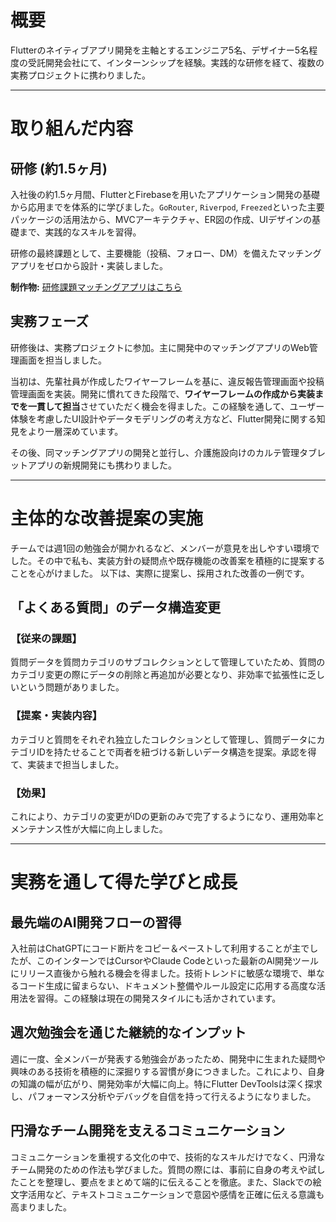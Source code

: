 # 概要

Flutterのネイティブアプリ開発を主軸とするエンジニア5名、デザイナー5名程度の受託開発会社にて、インターンシップを経験。実践的な研修を経て、複数の実務プロジェクトに携わりました。

---
# 取り組んだ内容

## 研修 (約1.5ヶ月)

入社後の約1.5ヶ月間、FlutterとFirebaseを用いたアプリケーション開発の基礎から応用までを体系的に学びました。`GoRouter`, `Riverpod`, `Freezed`といった主要パッケージの活用法から、MVCアーキテクチャ、ER図の作成、UIデザインの基礎まで、実践的なスキルを習得。

研修の最終課題として、主要機能（投稿、フォロー、DM）を備えたマッチングアプリをゼロから設計・実装しました。

**制作物:** [研修課題マッチングアプリはこちら](https://github.com/HayashidaReo/training_matting_app)

## 実務フェーズ

研修後は、実務プロジェクトに参加。主に開発中のマッチングアプリのWeb管理画面を担当しました。

当初は、先輩社員が作成したワイヤーフレームを基に、違反報告管理画面や投稿管理画面を実装。開発に慣れてきた段階で、**ワイヤーフレームの作成から実装までを一貫して担当**させていただく機会を得ました。この経験を通して、ユーザー体験を考慮したUI設計やデータモデリングの考え方など、Flutter開発に関する知見をより一層深めています。

その後、同マッチングアプリの開発と並行し、介護施設向けのカルテ管理タブレットアプリの新規開発にも携わりました。

---
# 主体的な改善提案の実施

チームでは週1回の勉強会が開かれるなど、メンバーが意見を出しやすい環境でした。その中で私も、実装方針の疑問点や既存機能の改善案を積極的に提案することを心がけました。
以下は、実際に提案し、採用された改善の一例です。

## 「よくある質問」のデータ構造変更

### **【従来の課題】**
質問データを質問カテゴリのサブコレクションとして管理していたため、質問のカテゴリ変更の際にデータの削除と再追加が必要となり、非効率で拡張性に乏しいという問題がありました。

### **【提案・実装内容】**
カテゴリと質問をそれぞれ独立したコレクションとして管理し、質問データにカテゴリIDを持たせることで両者を紐づける新しいデータ構造を提案。承認を得て、実装まで担当しました。

### **【効果】**
これにより、カテゴリの変更がIDの更新のみで完了するようになり、運用効率とメンテナンス性が大幅に向上しました。

---
# 実務を通して得た学びと成長

## 最先端のAI開発フローの習得

入社前はChatGPTにコード断片をコピー＆ペーストして利用することが主でしたが、このインターンではCursorやClaude Codeといった最新のAI開発ツールにリリース直後から触れる機会を得ました。技術トレンドに敏感な環境で、単なるコード生成に留まらない、ドキュメント整備やルール設定に応用する高度な活用法を習得。この経験は現在の開発スタイルにも活かされています。

## 週次勉強会を通じた継続的なインプット

週に一度、全メンバーが発表する勉強会があったため、開発中に生まれた疑問や興味のある技術を積極的に深掘りする習慣が身につきました。これにより、自身の知識の幅が広がり、開発効率が大幅に向上。特にFlutter DevToolsは深く探求し、パフォーマンス分析やデバッグを自信を持って行えるようになりました。

## 円滑なチーム開発を支えるコミュニケーション

コミュニケーションを重視する文化の中で、技術的なスキルだけでなく、円滑なチーム開発のための作法も学びました。質問の際には、事前に自身の考えや試したことを整理し、要点をまとめて端的に伝えることを徹底。また、Slackでの絵文字活用など、テキストコミュニケーションで意図や感情を正確に伝える意識も高まりました。